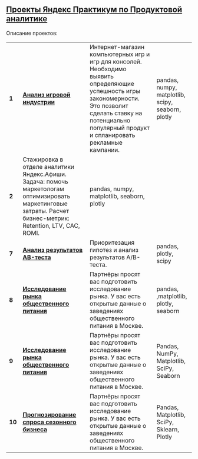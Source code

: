 ## <a href="https://praktikum.yandex.ru/data-analyst/" target="_blank"><b>Проекты Яндекс Практикум по Продуктовой аналитике</b></a>


Описание проектов:

<table>
<tr>
<td> <b>1</b></td>
<td><a href="https://nbviewer.jupyter.org/github/maskinjuke/Yandex_Data_Analysis/blob/master/4.%20%D0%9E%D0%B1%D1%89%D0%B8%D0%B9%20%D0%B0%D0%BD%D0%B0%D0%BB%D0%B8%D0%B7%20%D0%B4%D0%B0%D0%BD%D0%BD%D1%8B%D1%85%20%D0%B8%D0%B3%D1%80%D0%BE%D0%B2%D0%BE%D0%B9%20%D0%B8%D0%BD%D0%B4%D1%83%D1%81%D1%82%D1%80%D0%B8%D0%B8/%D0%90%D0%BD%D0%B0%D0%BB%D0%B8%D0%B7%20%D0%B8%D0%B3%D1%80%D0%BE%D0%B2%D0%BE%D0%B9%20%D0%B8%D0%BD%D0%B4%D1%83%D1%81%D1%82%D1%80%D0%B8%D0%B8.ipynb" target="_blank"><b>Анализ игровой индустрии</b></td>
<td>Интернет-магазин компьютерных игр и игр для консолей. Необходимо выявить определяющие успешность игры закономерности. Это позволит сделать ставку на потенциально популярный продукт и спланировать рекламные кампании.</td>
<td>pandas, numpy, matplotlib, scipy, seaborn, plotly</td>
<tr>
<tr>
<td> <b>2</b></td>
<td>Стажировка в отделе аналитики Яндекс.Афиши. Задача: помочь маркетологам оптимизировать маркетинговые затраты.
Расчет бизнес-метрик: Retention, LTV, CAC, ROMI.
<td>pandas, numpy, matplotlib, seaborn, plotly</td>
<tr>
<td> <b>7</b></td>
<td><a href="https://nbviewer.jupyter.org/github/maskinjuke/Yandex_Data_Analysis/blob/master/7.%20%D0%90%D0%BD%D0%B0%D0%BB%D0%B8%D0%B7%20%D1%80%D0%B5%D0%B7%D1%83%D0%BB%D1%8C%D1%82%D0%B0%D1%82%D0%BE%D0%B2%20AB-%D1%82%D0%B5%D1%81%D1%82%D0%B0/%D0%90%D0%BD%D0%B0%D0%BB%D0%B8%D0%B7%20%D0%B2%D0%BE%D1%80%D0%BE%D0%BD%D0%BA%D0%B8%20%D0%BF%D1%80%D0%BE%D0%B4%D0%B0%D0%B6.%20AAB%20%D1%82%D0%B5%D1%81%D1%82.ipynb" target="_blank"><b>Анализ результатов AB-теста</b></a></td>
<td>Приоритезация гипотез и анализ результатов A/B-теста.</td>
<td>pandas, plotly, scipy</td>
<tr>
<tr>
<td> <b>8</b></td>
<td><a href="https://nbviewer.jupyter.org/github/maskinjuke/Yandex_Data_Analysis/blob/master/8.%20%D0%98%D1%81%D1%81%D0%BB%D0%B5%D0%B4%D0%BE%D0%B2%D0%B0%D0%BD%D0%B8%D0%B5%20%D1%80%D1%8B%D0%BD%D0%BA%D0%B0%20%D0%BE%D0%B1%D1%89%D0%B5%D1%81%D1%82%D0%B2%D0%B5%D0%BD%D0%BD%D0%BE%D0%B3%D0%BE%20%D0%BF%D0%B8%D1%82%D0%B0%D0%BD%D0%B8%D1%8F/%D0%90%D0%BD%D0%B0%D0%BB%D0%B8%D0%B7%20%D0%BE%D0%B1%D1%8A%D0%B5%D0%BA%D1%82%D0%BE%D0%B2%20%D0%BE%D0%B1%D1%89.%20%D0%BF%D0%B8%D1%82%D0%B0%D0%BD%D0%B8%D1%8F%20%D0%BD%D0%B0%20%D0%BA%D0%B0%D1%80%D1%82%D0%B5%20%D0%9C%D0%BE%D1%81%D0%BA%D0%B2%D1%8B.ipynb" target="_blank"><b>Исследование рынка общественного питания</b></a></td>
<td>Партнёры просят вас подготовить исследование рынка. У вас есть открытые данные о заведениях общественного питания в Москве.</td>
<td>pandas, ,matplotlib, plotly, seaborn</td>
<tr>
  <tr>
<td> <b>9</b></td>
<td><a href="https://github.com/maskinjuke/Yandex_Data_Analysis/blob/master/9.%20%D0%90%D0%BD%D0%B0%D0%BB%D0%B8%D0%B7%20%D0%B2%D0%BE%D1%80%D0%BE%D0%BD%D0%BA%D0%B8%20%D0%BF%D1%80%D0%BE%D0%B4%D0%B0%D0%B6.%20AB%20%D1%82%D0%B5%D1%81%D1%82/%D0%90%D0%BD%D0%B0%D0%BB%D0%B8%D0%B7%20%D0%B2%D0%BE%D1%80%D0%BE%D0%BD%D0%BA%D0%B8%20%D0%BF%D1%80%D0%BE%D0%B4%D0%B0%D0%B6%20AB%20%D1%82%D0%B5%D1%81%D1%82.ipynb" target="_blank"><b>Исследование рынка общественного питания</b></a></td>
<td>Партнёры просят вас подготовить исследование рынка. У вас есть открытые данные о заведениях общественного питания в Москве.</td>
<td>Pandas, NumPy, Matplotlib, SciPy, Seaborn</td>
<tr>
  <tr>
<td> <b>10</b></td>
<td><a href="https://nbviewer.jupyter.org/github/maskinjuke/Yandex_Data_Analysis/blob/master/__10.%20%D0%9F%D1%80%D0%BE%D0%B3%D0%BD%D0%BE%D0%B7%D0%B8%D1%80%D0%BE%D0%B2%D0%B0%D0%BD%D0%B8%D0%B5%20%D1%81%D0%BF%D1%80%D0%BE%D1%81%D0%B0%20%D1%81%D0%B5%D0%B7%D0%BE%D0%BD%D0%BD%D0%BE%D0%B3%D0%BE%20%D0%B1%D0%B8%D0%B7%D0%BD%D0%B5%D1%81%D0%B0/_%D0%9F%D1%80%D0%BE%D0%B3%D0%BD%D0%BE%D0%B7%20%D1%81%D0%BF%D1%80%D0%BE%D1%81%D0%B0.ipynb" target="_blank"><b>Прогнозирование спроса сезонного бизнеса</b></a></td>
<td>Партнёры просят вас подготовить исследование рынка. У вас есть открытые данные о заведениях общественного питания в Москве.</td>
<td>Pandas, Matplotlib, SciPy, Sklearn, Plotly</td>
<tr>
</table>
<br/><br/>


